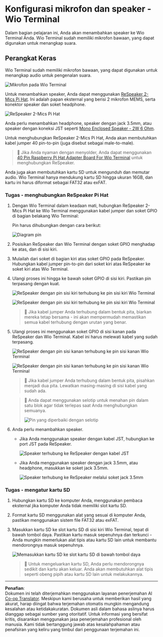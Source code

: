 <!--
CO_OP_TRANSLATOR_METADATA:
{
  "original_hash": "93d352de36526b8990e41dd538100324",
  "translation_date": "2025-08-27T23:30:25+00:00",
  "source_file": "6-consumer/lessons/1-speech-recognition/wio-terminal-microphone.md",
  "language_code": "id"
}
-->
# Konfigurasi mikrofon dan speaker - Wio Terminal

Dalam bagian pelajaran ini, Anda akan menambahkan speaker ke Wio Terminal Anda. Wio Terminal sudah memiliki mikrofon bawaan, yang dapat digunakan untuk menangkap suara.

## Perangkat Keras

Wio Terminal sudah memiliki mikrofon bawaan, yang dapat digunakan untuk menangkap audio untuk pengenalan suara.

![Mikrofon pada Wio Terminal](../../../../../translated_images/wio-mic.3f8c843dbe8ad917424037a93e3d25c62634add00a04dd8e091317b5a7a90088.id.png)

Untuk menambahkan speaker, Anda dapat menggunakan [ReSpeaker 2-Mics Pi Hat](https://www.seeedstudio.com/ReSpeaker-2-Mics-Pi-HAT.html). Ini adalah papan eksternal yang berisi 2 mikrofon MEMS, serta konektor speaker dan soket headphone.

![ReSpeaker 2-Mics Pi Hat](../../../../../translated_images/respeaker.f5d19d1c6b14ab1676d24ac2764e64fac5339046ae07be8b45ce07633d61b79b.id.png)

Anda perlu menambahkan headphone, speaker dengan jack 3.5mm, atau speaker dengan koneksi JST seperti [Mono Enclosed Speaker - 2W 6 Ohm](https://www.seeedstudio.com/Mono-Enclosed-Speaker-2W-6-Ohm-p-2832.html).

Untuk menghubungkan ReSpeaker 2-Mics Pi Hat, Anda akan membutuhkan kabel jumper 40 pin-to-pin (juga disebut sebagai male-to-male).

> 💁 Jika Anda nyaman dengan menyolder, Anda dapat menggunakan [40 Pin Raspberry Pi Hat Adapter Board For Wio Terminal](https://www.seeedstudio.com/40-Pin-Raspberry-Pi-Hat-Adapter-Board-For-Wio-Terminal-p-4730.html) untuk menghubungkan ReSpeaker.

Anda juga akan membutuhkan kartu SD untuk mengunduh dan memutar audio. Wio Terminal hanya mendukung kartu SD hingga ukuran 16GB, dan kartu ini harus diformat sebagai FAT32 atau exFAT.

### Tugas - menghubungkan ReSpeaker Pi Hat

1. Dengan Wio Terminal dalam keadaan mati, hubungkan ReSpeaker 2-Mics Pi Hat ke Wio Terminal menggunakan kabel jumper dan soket GPIO di bagian belakang Wio Terminal:

    Pin harus dihubungkan dengan cara berikut:

    ![Diagram pin](../../../../../translated_images/wio-respeaker-wiring-0.767f80aa6508103880d256cdf99ee7219e190db257c7261e4aec219759dc67b9.id.png)

1. Posisikan ReSpeaker dan Wio Terminal dengan soket GPIO menghadap ke atas, dan di sisi kiri.

1. Mulailah dari soket di bagian kiri atas soket GPIO pada ReSpeaker. Hubungkan kabel jumper pin-to-pin dari soket kiri atas ReSpeaker ke soket kiri atas Wio Terminal.

1. Ulangi proses ini hingga ke bawah soket GPIO di sisi kiri. Pastikan pin terpasang dengan kuat.

    ![ReSpeaker dengan pin sisi kiri terhubung ke pin sisi kiri Wio Terminal](../../../../../translated_images/wio-respeaker-wiring-1.8d894727f2ba24004824ee5e06b83b6d10952550003a3efb603182121521b0ef.id.png)

    ![ReSpeaker dengan pin sisi kiri terhubung ke pin sisi kiri Wio Terminal](../../../../../translated_images/wio-respeaker-wiring-2.329e1cbd306e754f8ffe56f9294794f4a8fa123860d76067a79e9ea385d1bf56.id.png)

    > 💁 Jika kabel jumper Anda terhubung dalam bentuk pita, biarkan mereka tetap bersama - ini akan mempermudah memastikan semua kabel terhubung dengan urutan yang benar.

1. Ulangi proses ini menggunakan soket GPIO di sisi kanan pada ReSpeaker dan Wio Terminal. Kabel ini harus melewati kabel yang sudah terpasang.

    ![ReSpeaker dengan pin sisi kanan terhubung ke pin sisi kanan Wio Terminal](../../../../../translated_images/wio-respeaker-wiring-3.75b0be447e2fa9307a6a954f9ae8a71b77e39ada6a5ef1a059d341dc850fd90c.id.png)

    ![ReSpeaker dengan pin sisi kanan terhubung ke pin sisi kanan Wio Terminal](../../../../../translated_images/wio-respeaker-wiring-4.aa9cd434d8779437de720cba2719d83992413caed1b620b6148f6c8924889afb.id.png)

    > 💁 Jika kabel jumper Anda terhubung dalam bentuk pita, pisahkan menjadi dua pita. Lewatkan masing-masing di sisi kabel yang sudah ada.

    > 💁 Anda dapat menggunakan selotip untuk menahan pin dalam satu blok agar tidak terlepas saat Anda menghubungkan semuanya.
    >
    > ![Pin yang diperbaiki dengan selotip](../../../../../translated_images/wio-respeaker-wiring-5.af117c20acf622f3cd656ccd8f4053f8845d6aaa3af164d24cb7dbd54a4bb470.id.png)

1. Anda perlu menambahkan speaker.

    * Jika Anda menggunakan speaker dengan kabel JST, hubungkan ke port JST pada ReSpeaker.

      ![Speaker terhubung ke ReSpeaker dengan kabel JST](../../../../../translated_images/respeaker-jst-speaker.a441d177809df9458041a2012dd336dbb22c00a5c9642647109d2940a50d6fcc.id.png)

    * Jika Anda menggunakan speaker dengan jack 3.5mm, atau headphone, masukkan ke soket jack 3.5mm.

      ![Speaker terhubung ke ReSpeaker melalui soket jack 3.5mm](../../../../../translated_images/respeaker-35mm-speaker.ad79ef4f128c7751f0abf854869b6b779c90c12ae3e48909944a7e48aeee3c7e.id.png)

### Tugas - mengatur kartu SD

1. Hubungkan kartu SD ke komputer Anda, menggunakan pembaca eksternal jika komputer Anda tidak memiliki slot kartu SD.

1. Format kartu SD menggunakan alat yang sesuai di komputer Anda, pastikan menggunakan sistem file FAT32 atau exFAT.

1. Masukkan kartu SD ke slot kartu SD di sisi kiri Wio Terminal, tepat di bawah tombol daya. Pastikan kartu masuk sepenuhnya dan terkunci - Anda mungkin memerlukan alat tipis atau kartu SD lain untuk membantu mendorongnya masuk sepenuhnya.

    ![Memasukkan kartu SD ke slot kartu SD di bawah tombol daya](../../../../../translated_images/wio-sd-card.acdcbe322fa4ee7f8f9c8cc015b3263964bb26ab5c7e25b41747988cc5280d64.id.png)

    > 💁 Untuk mengeluarkan kartu SD, Anda perlu mendorongnya sedikit dan kartu akan keluar. Anda akan membutuhkan alat tipis seperti obeng pipih atau kartu SD lain untuk melakukannya.

---

**Penafian**:  
Dokumen ini telah diterjemahkan menggunakan layanan penerjemahan AI [Co-op Translator](https://github.com/Azure/co-op-translator). Meskipun kami berusaha untuk memberikan hasil yang akurat, harap diingat bahwa terjemahan otomatis mungkin mengandung kesalahan atau ketidakakuratan. Dokumen asli dalam bahasa aslinya harus dianggap sebagai sumber yang otoritatif. Untuk informasi yang bersifat kritis, disarankan menggunakan jasa penerjemahan profesional oleh manusia. Kami tidak bertanggung jawab atas kesalahpahaman atau penafsiran yang keliru yang timbul dari penggunaan terjemahan ini.